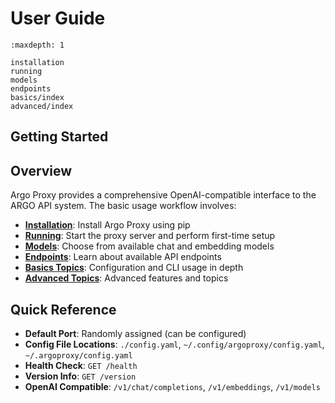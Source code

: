 # User Guide

```{toctree}
:maxdepth: 1

installation
running
models
endpoints
basics/index
advanced/index
```

## Getting Started

## Overview

Argo Proxy provides a comprehensive OpenAI-compatible interface to the ARGO API system. The basic usage workflow involves:

- [**Installation**](installation): Install Argo Proxy using pip
- [**Running**](running): Start the proxy server and perform first-time setup
- [**Models**](models): Choose from available chat and embedding models
- [**Endpoints**](endpoints): Learn about available API endpoints
- [**Basics Topics**](basics/index): Configuration and CLI usage in depth
- [**Advanced Topics**](advanced/index): Advanced features and topics

## Quick Reference

- **Default Port**: Randomly assigned (can be configured)
- **Config File Locations**: `./config.yaml`, `~/.config/argoproxy/config.yaml`, `~/.argoproxy/config.yaml`
- **Health Check**: `GET /health`
- **Version Info**: `GET /version`
- **OpenAI Compatible**: `/v1/chat/completions`, `/v1/embeddings`, `/v1/models`
